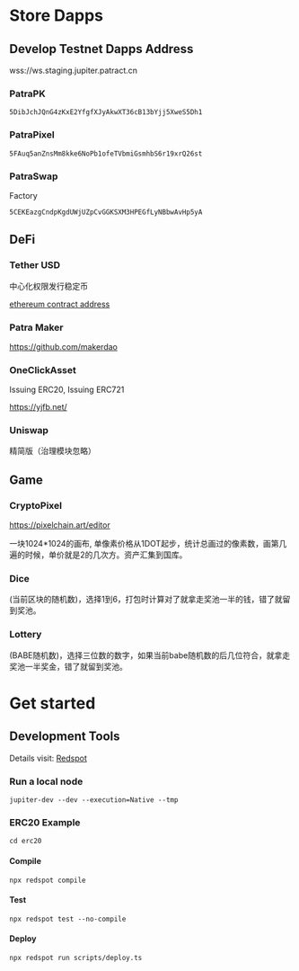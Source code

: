 # Store Dapps

## Develop Testnet Dapps Address
wss://ws.staging.jupiter.patract.cn

### PatraPK
```
5DibJchJQnG4zKxE2YfgfXJyAkwXT36cB13bYjj5XweS5Dh1
```
### PatraPixel
```
5FAuq5anZnsMm8kke6NoPb1ofeTVbmiGsmhbS6r19xrQ26st
```
### PatraSwap
Factory
```
5CEKEazgCndpKgdUWjUZpCvGGKSXM3HPEGfLyNBbwAvHp5yA
```

## DeFi

### Tether USD
中心化权限发行稳定币

[ethereum contract address](https://etherscan.io/address/0xdac17f958d2ee523a2206206994597c13d831ec7)

### Patra Maker

https://github.com/makerdao

### OneClickAsset
Issuing ERC20, Issuing ERC721

https://yjfb.net/

### Uniswap
精简版（治理模块忽略）

## Game

### CryptoPixel
https://pixelchain.art/editor

一块1024*1024的画布, 单像素价格从1DOT起步，统计总画过的像素数，画第几遍的时候，单价就是2的几次方。资产汇集到国库。

### Dice
(当前区块的随机数)，选择1到6，打包时计算对了就拿走奖池一半的钱，错了就留到奖池。

### Lottery
(BABE随机数)，选择三位数的数字，如果当前babe随机数的后几位符合，就拿走奖池一半奖金，错了就留到奖池。

# Get started

## Development Tools
Details visit: [Redspot](https://redspot.patract.io/zh-CN/tutorial/#get-started)

### Run a local node
```
jupiter-dev --dev --execution=Native --tmp
```

### ERC20 Example
```
cd erc20
```

#### Compile
```
npx redspot compile
```

#### Test
```
npx redspot test --no-compile
```

#### Deploy
```
npx redspot run scripts/deploy.ts
```
